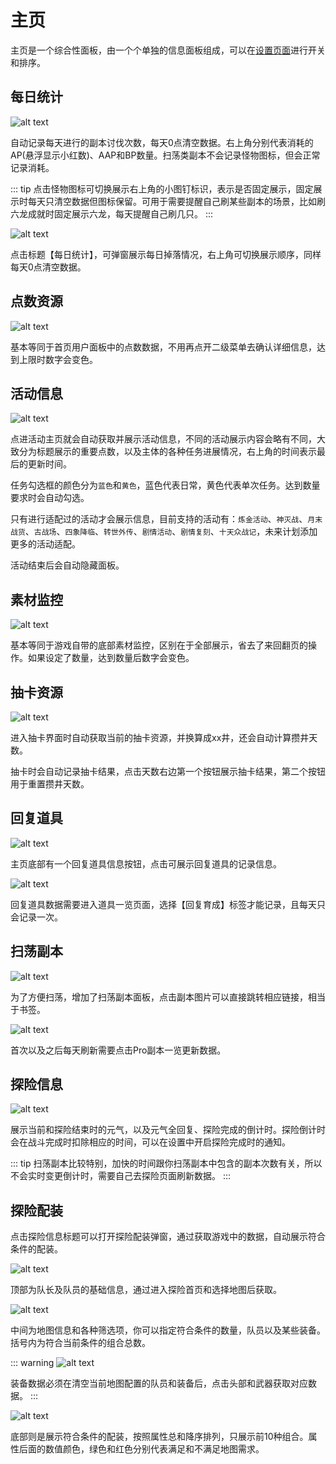 # 主页

主页是一个综合性面板，由一个个单独的信息面板组成，可以在[设置页面](./setting#主页设置)进行开关和排序。

## 每日统计

![alt text](/assets/img/dashboard-img1.png)

自动记录每天进行的副本讨伐次数，每天0点清空数据。右上角分别代表消耗的AP(悬浮显示小红数)、AAP和BP数量。扫荡类副本不会记录怪物图标，但会正常记录消耗。

::: tip
点击怪物图标可切换展示右上角的小图钉标识，表示是否固定展示，固定展示时每天只清空数据但图标保留。可用于需要提醒自己刷某些副本的场景，比如刷六龙成就时固定展示六龙，每天提醒自己刷几只。
:::

![alt text](/assets/img/dashboard-img2.png)

点击标题【每日统计】，可弹窗展示每日掉落情况，右上角可切换展示顺序，同样每天0点清空数据。

## 点数资源

![alt text](/assets/img/dashboard-img3.png)

基本等同于首页用户面板中的点数数据，不用再点开二级菜单去确认详细信息，达到上限时数字会变色。

## 活动信息

![alt text](/assets/img/dashboard-img4.png)

点进活动主页就会自动获取并展示活动信息，不同的活动展示内容会略有不同，大致分为标题展示的重要点数，以及主体的各种任务进展情况，右上角的时间表示最后的更新时间。

任务勾选框的颜色分为`蓝色`和`黄色`，蓝色代表日常，黄色代表单次任务。达到数量要求时会自动勾选。

只有进行适配过的活动才会展示信息，目前支持的活动有：`炼金活动`、`神灭战`、`月末战货`、`古战场`、`四象降临`、`转世外传`、`剧情活动`、`剧情复刻`、`十天众战记`，未来计划添加更多的活动适配。

活动结束后会自动隐藏面板。

## 素材监控

![alt text](/assets/img/dashboard-img5.png)

基本等同于游戏自带的底部素材监控，区别在于全部展示，省去了来回翻页的操作。如果设定了数量，达到数量后数字会变色。

## 抽卡资源

![alt text](/assets/img/dashboard-img6.png)

进入抽卡界面时自动获取当前的抽卡资源，并换算成xx井，还会自动计算攒井天数。

抽卡时会自动记录抽卡结果，点击天数右边第一个按钮展示抽卡结果，第二个按钮用于重置攒井天数。

## 回复道具

![alt text](/assets/img/dashboard-img7.png)

主页底部有一个回复道具信息按钮，点击可展示回复道具的记录信息。

![alt text](/assets/img/dashboard-img8.png)

回复道具数据需要进入道具一览页面，选择【回复育成】标签才能记录，且每天只会记录一次。

## 扫荡副本

![alt text](/assets/img/dashboard-img9.png)

为了方便扫荡，增加了扫荡副本面板，点击副本图片可以直接跳转相应链接，相当于书签。

![alt text](/assets/img/dashboard-img10.png)

首次以及之后每天刷新需要点击Pro副本一览更新数据。

## 探险信息

![alt text](/assets/img/dashboard-img11.png)

展示当前和探险结束时的元气，以及元气全回复、探险完成的倒计时。探险倒计时会在战斗完成时扣除相应的时间，可以在设置中开启探险完成时的通知。

::: tip
扫荡副本比较特别，加快的时间跟你扫荡副本中包含的副本次数有关，所以不会实时变更倒计时，需要自己去探险页面刷新数据。
:::

## 探险配装

点击探险信息标题可以打开探险配装弹窗，通过获取游戏中的数据，自动展示符合条件的配装。

![alt text](/assets/img/dashboard-img12.png)

顶部为队长及队员的基础信息，通过进入探险首页和选择地图后获取。

![alt text](/assets/img/dashboard-img13.png)

中间为地图信息和各种筛选项，你可以指定符合条件的数量，队员以及某些装备。括号内为符合当前条件的组合总数。

::: warning
![alt text](/assets/img/dashboard-img14.png)

装备数据必须在清空当前地图配置的队员和装备后，点击头部和武器获取对应数据。
:::

![alt text](/assets/img/dashboard-img15.png)

底部则是展示符合条件的配装，按照属性总和降序排列，只展示前10种组合。属性后面的数值颜色，绿色和红色分别代表满足和不满足地图需求。

